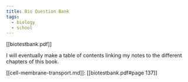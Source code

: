 ```yaml
---
title: Bio Question Bank
tags:
  - biology
  - school
---
```

[[biotestbank.pdf]]

I will eventually make a table of contents linking my notes to the different chapters of this book.

[[cell-membrane-transport.md]]: [[biotestbank.pdf#page 137]]
